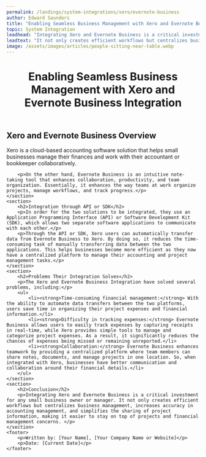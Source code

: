 ```yaml
---
permalink: /landings/system-integrations/xero/evernote-business
author: Edward Saunders
title: "Enabling Seamless Business Management with Xero and Evernote Business Integration"
topic: System Integration
leadhead: "Integrating Xero and Evernote Business is a critical investment for any small business owner or manager"
leadtext: "It not only creates efficient workflows but centralizes business management, increases accuracy in accounting management, and simplifies the sharing of project information, making it easier to stay on top of projects and financial management concerns."
image: /assets/images/articles/people-sitting-near-table.webp
---
```

<div class="arttext">	<header>
		<h1>Enabling Seamless Business Management with Xero and Evernote Business Integration</h1>
	</header>
	<section>
		<h2>Xero and Evernote Business Overview</h2>
		<p>Xero is a cloud-based accounting software solution that helps small businesses manage their finances and work with their accountant or bookkeeper collaboratively.</p>

		<p>On the other hand, Evernote Business is an intuitive note-taking tool that enhances collaboration, productivity, and team organization. Essentially, it enhances the way teams at work organize projects, manage workflows, and track progress.</p>
	</section>
	<section>
		<h2>Integration through API or SDK</h2>
		<p>In order for the two solutions to be integrated, they use an Application Programming Interface (API) or Software Development Kit (SDK), which allows two separate software applications to communicate with each other.</p>
		<p>Through the API or SDK, Xero users can automatically transfer data from Evernote Business to Xero. By doing so, it reduces the time-consuming task of manually transferring data between the two applications. This helps businesses become more efficient as they now have a centralized platform to manage their accounting and project management tasks.</p>
	</section>
	<section>
		<h2>Problems Their Integration Solves</h2>
		<p>The Xero and Evernote Business Integration have solved several problems, including:</p>
		<ul>
			<li><strong>Time-consuming financial management:</strong> With the ability to automate data transfers between the two platforms, users save time in organizing their project expenses and financial information.</li>
			<li><strong>Difficulty in tracking expenses:</strong> Evernote Business allows users to easily track expenses by capturing receipts in real-time, while Xero provides simple tools to manage and categorize project expenses. As a result, it significantly reduces the chances of expenses being missed or remaining unreported.</li>
			<li><strong>Collaboration:</strong> Evernote Business enhances teamwork by providing a centralized platform where team members can share notes, documents, and manage projects in one location. So, when integrated with Xero, businesses have better communication and collaboration around their financial details.</li>
		</ul>
	</section>
	<section>
		<h2>Conclusion</h2>
		<p>Integrating Xero and Evernote Business is a critical investment for any small business owner or manager. It not only creates efficient workflows but centralizes business management, increases accuracy in accounting management, and simplifies the sharing of project information, making it easier to stay on top of projects and financial management concerns. </p>
	</section>
	<footer>
		<p>Written by: [Your Name], [Your Company Name or Website]</p>
		<p>Date: [Current Date]</p>
	</footer>
</div>